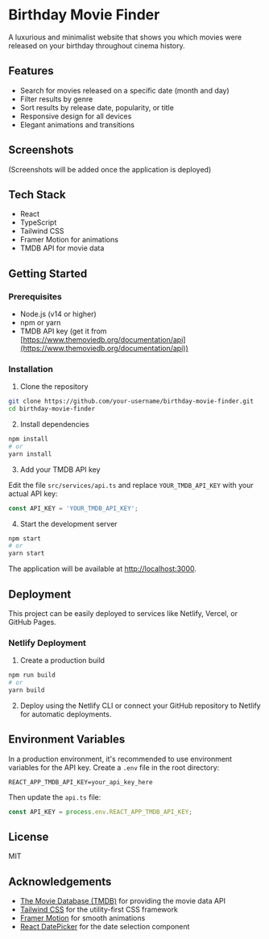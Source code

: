 # Birthday Movie Finder

A luxurious and minimalist website that shows you which movies were released on your birthday throughout cinema history.

## Features

- Search for movies released on a specific date (month and day)
- Filter results by genre
- Sort results by release date, popularity, or title
- Responsive design for all devices
- Elegant animations and transitions

## Screenshots

(Screenshots will be added once the application is deployed)

## Tech Stack

- React
- TypeScript
- Tailwind CSS
- Framer Motion for animations
- TMDB API for movie data

## Getting Started

### Prerequisites

- Node.js (v14 or higher)
- npm or yarn
- TMDB API key (get it from [https://www.themoviedb.org/documentation/api](https://www.themoviedb.org/documentation/api))

### Installation

1. Clone the repository

```bash
git clone https://github.com/your-username/birthday-movie-finder.git
cd birthday-movie-finder
```

2. Install dependencies

```bash
npm install
# or
yarn install
```

3. Add your TMDB API key

Edit the file `src/services/api.ts` and replace `YOUR_TMDB_API_KEY` with your actual API key:

```javascript
const API_KEY = 'YOUR_TMDB_API_KEY';
```

4. Start the development server

```bash
npm start
# or
yarn start
```

The application will be available at [http://localhost:3000](http://localhost:3000).

## Deployment

This project can be easily deployed to services like Netlify, Vercel, or GitHub Pages.

### Netlify Deployment

1. Create a production build

```bash
npm run build
# or
yarn build
```

2. Deploy using the Netlify CLI or connect your GitHub repository to Netlify for automatic deployments.

## Environment Variables

In a production environment, it's recommended to use environment variables for the API key. Create a `.env` file in the root directory:

```
REACT_APP_TMDB_API_KEY=your_api_key_here
```

Then update the `api.ts` file:

```javascript
const API_KEY = process.env.REACT_APP_TMDB_API_KEY;
```

## License

MIT

## Acknowledgements

- [The Movie Database (TMDB)](https://www.themoviedb.org/) for providing the movie data API
- [Tailwind CSS](https://tailwindcss.com/) for the utility-first CSS framework
- [Framer Motion](https://www.framer.com/motion/) for smooth animations
- [React DatePicker](https://reactdatepicker.com/) for the date selection component
